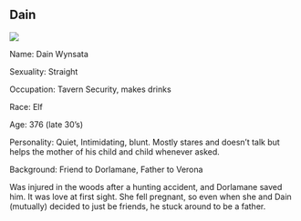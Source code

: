 ## Dain

![](https://lh7-us.googleusercontent.com/_1l0uMUPgV4RX3CcOlt0-_Lfnlb0hn10YwgyFj75ZhHLJT75re4SMYiNmIP1PVGAn-Q9pF51cOMGJwLFxSqWfj7ZoXKMlPTZof7rVoDwQYNkg4gZJh1G27ja30NVLJPkGflE0V0xjigCh5YYnIX_HF4)

  
  

Name: Dain Wynsata 

  

Sexuality: Straight

  

Occupation: Tavern Security, makes drinks

  

Race: Elf

  

Age: 376 (late 30’s)

  

Personality: Quiet, Intimidating, blunt. Mostly stares and doesn’t talk but helps the mother of his child and child whenever asked.

  

Background: Friend to Dorlamane, Father to Verona

Was injured in the woods after a hunting accident, and Dorlamane saved him. It was love at first sight. She fell pregnant, so even when she and Dain (mutually) decided to just be friends, he stuck around to be a father.